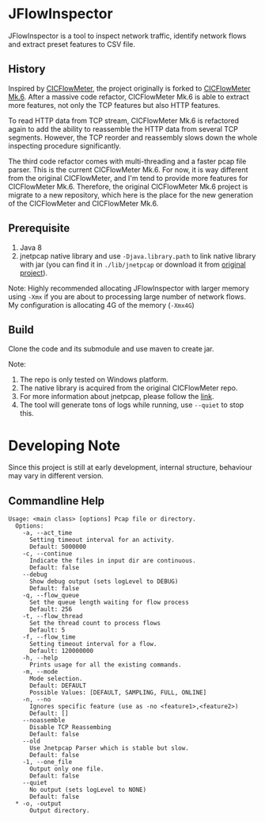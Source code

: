 # JFlowInspector
JFlowInspector is a tool to inspect network traffic, identify network flows and extract preset
features to CSV file.

## History
Inspired by [CICFlowMeter](https://github.com/ahlashkari/CICFlowMeter), the project originally
is forked to [CICFlowMeter Mk.6](https://github.com/Tomahawkd/CICFlowMeter-Mk.6). After a massive
code refactor, CICFlowMeter Mk.6 is able to extract more features, not only the TCP features
but also HTTP features.

To read HTTP data from TCP stream, CICFlowMeter Mk.6 is refactored again to add the ability to 
reassemble the HTTP data from several TCP segments. However, the TCP reorder and reassembly slows
down the whole inspecting procedure significantly.

The third code refactor comes with multi-threading and a faster pcap file parser. This is the 
current CICFlowMeter Mk.6. For now, it is way different from the original CICFlowMeter, and 
I'm tend to provide more features for CICFlowMeter Mk.6. Therefore, the original CICFlowMeter Mk.6
project is migrate to a new repository, which here is the place for the new generation of the 
CICFlowMeter and CICFlowMeter Mk.6.

## Prerequisite
1. Java 8
2. jnetpcap native library and use `-Djava.library.path` to link native library with jar (you can find
   it in `./lib/jnetpcap` or download it from [original project](https://sourceforge.net/projects/jnetpcap/)).

Note:
Highly recommended allocating JFlowInspector with larger memory using `-Xmx` if you are about to
processing large number of network flows.
My configuration is allocating 4G of the memory (`-Xmx4G`)

## Build
Clone the code and its submodule and use maven to create jar.

Note: 
1. The repo is only tested on Windows platform.
2. The native library is acquired from the original CICFlowMeter repo.
3. For more information about jnetpcap, please follow the [link](https://sourceforge.net/projects/jnetpcap/).
4. The tool will generate tons of logs while running, use `--quiet` to stop this.

# Developing Note
Since this project is still at early development, internal structure, behaviour 
may vary in different version.

## Commandline Help
```
Usage: <main class> [options] Pcap file or directory.
  Options:
    -a, --act_time
      Setting timeout interval for an activity.
      Default: 5000000
    -c, --continue
      Indicate the files in input dir are continuous.
      Default: false
    --debug
      Show debug output (sets logLevel to DEBUG)
      Default: false
    -q, --flow_queue
      Set the queue length waiting for flow process
      Default: 256
    -t, --flow_thread
      Set the thread count to process flows
      Default: 5
    -f, --flow_time
      Setting timeout interval for a flow.
      Default: 120000000
    -h, --help
      Prints usage for all the existing commands.
    -m, --mode
      Mode selection.
      Default: DEFAULT
      Possible Values: [DEFAULT, SAMPLING, FULL, ONLINE]
    -n, --no
      Ignores specific feature (use as -no <feature1>,<feature2>)
      Default: []
    --noassemble
      Disable TCP Reassembing
      Default: false
    --old
      Use Jnetpcap Parser which is stable but slow.
      Default: false
    -1, --one_file
      Output only one file.
      Default: false
    --quiet
      No output (sets logLevel to NONE)
      Default: false
  * -o, -output
      Output directory.
```
